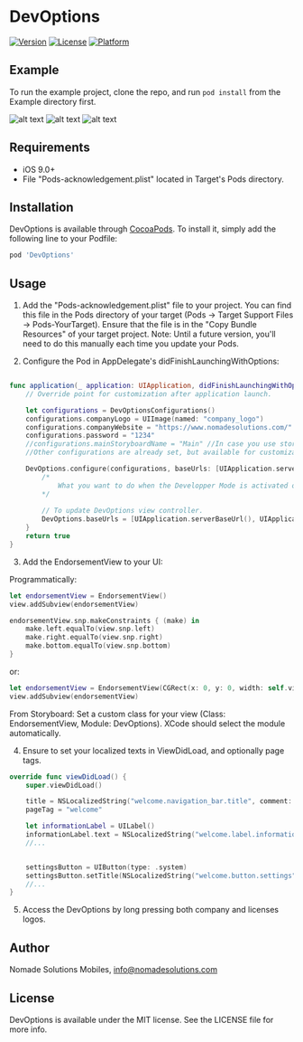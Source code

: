 # DevOptions

[![Version](https://img.shields.io/cocoapods/v/DevOptions.svg?style=flat)](https://cocoapods.org/pods/DevOptions)
[![License](https://img.shields.io/cocoapods/l/DevOptions.svg?style=flat)](https://cocoapods.org/pods/DevOptions)
[![Platform](https://img.shields.io/cocoapods/p/DevOptions.svg?style=flat)](https://cocoapods.org/pods/DevOptions)

## Example

To run the example project, clone the repo, and run `pod install` from the Example directory first.

![alt text](https://github.com/NomadeSolutions/DevOptions/blob/master/ScreenShots/Simulator_DevOptionsViewController.png)
![alt text](https://github.com/NomadeSolutions/DevOptions/blob/master/ScreenShots/Simulator_DevOptionsActions.png)
![alt text](https://github.com/NomadeSolutions/DevOptions/blob/master/ScreenShots/Simulator_DevOptionsLaguages.png)

## Requirements

- iOS 9.0+
- File "Pods-acknowledgement.plist" located in Target's Pods directory.

## Installation

DevOptions is available through [CocoaPods](https://cocoapods.org). To install
it, simply add the following line to your Podfile:

```ruby
pod 'DevOptions'
```

## Usage

1. Add the "Pods-acknowledgement.plist" file to your project. You can find this file in the Pods directory of your target (Pods -> Target Support Files -> Pods-YourTarget). Ensure that the file is in the "Copy Bundle Resources" of your target project. 
Note: Until a future version, you'll need to do this manually each time you update your Pods.

2. Configure the Pod in AppDelegate's didFinishLaunchingWithOptions:

```swift

func application(_ application: UIApplication, didFinishLaunchingWithOptions launchOptions: [UIApplicationLaunchOptionsKey: Any]?) -> Bool {
    // Override point for customization after application launch.

    let configurations = DevOptionsConfigurations()
    configurations.companyLogo = UIImage(named: "company_logo")
    configurations.companyWebsite = "https://www.nomadesolutions.com/"
    configurations.password = "1234"
    //configurations.mainStoryboardName = "Main" //In case you use storyboards
    //Other configurations are already set, but available for customization

    DevOptions.configure(configurations, baseUrls: [UIApplication.serverBaseUrl(), UIApplication.otherBaseUrl()]) {
        /* 
            What you want to do when the Developper Mode is activated or deactivated
        */
        
        // To update DevOptions view controller.
        DevOptions.baseUrls = [UIApplication.serverBaseUrl(), UIApplication.otherBaseUrl()]
    }
    return true
}
```

3. Add the EndorsementView to your UI:

Programmatically:

```swift
let endorsementView = EndorsementView()
view.addSubview(endorsementView)

endorsementView.snp.makeConstraints { (make) in
    make.left.equalTo(view.snp.left)
    make.right.equalTo(view.snp.right)
    make.bottom.equalTo(view.snp.bottom)
}
```
or:
```swift
let endorsementView = EndorsementView(CGRect(x: 0, y: 0, width: self.view.frame.size.width, height: 60))
view.addSubview(endorsementView)
```

From Storyboard:
Set a custom class for your view (Class: EndorsementView, Module: DevOptions). XCode should select the module automatically.

4. Ensure to set your localized texts  in ViewDidLoad, and optionally page tags.

```swift
override func viewDidLoad() {
    super.viewDidLoad()

    title = NSLocalizedString("welcome.navigation_bar.title", comment: "")
    pageTag = "welcome"

    let informationLabel = UILabel()
    informationLabel.text = NSLocalizedString("welcome.label.information", comment: "")
    //...


    settingsButton = UIButton(type: .system)
    settingsButton.setTitle(NSLocalizedString("welcome.button.settings", comment: ""), for: .normal)
    //...
}
```

5. Access the DevOptions by long pressing both company  and licenses logos.

## Author

Nomade Solutions Mobiles, info@nomadesolutions.com

## License

DevOptions is available under the MIT license. See the LICENSE file for more info.
